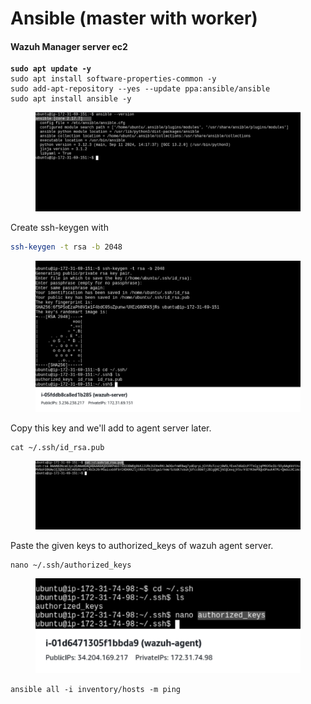 # Ansible (master with worker)

#### Wazuh Manager server ec2

<pre class="language-bash"><code class="lang-bash"><strong>sudo apt update -y
</strong>sudo apt install software-properties-common -y
sudo add-apt-repository --yes --update ppa:ansible/ansible
sudo apt install ansible -y
</code></pre>

<figure><img src="../../.gitbook/assets/image (3) (1) (1) (1).png" alt=""><figcaption></figcaption></figure>

Create ssh-keygen with&#x20;

```bash
ssh-keygen -t rsa -b 2048
```

<figure><img src="../../.gitbook/assets/image (2) (1) (1) (1) (1).png" alt=""><figcaption></figcaption></figure>

Copy this key and we'll add to agent server later.

```
cat ~/.ssh/id_rsa.pub
```

<figure><img src="../../.gitbook/assets/image (4) (1) (1) (1).png" alt=""><figcaption></figcaption></figure>

Paste the given keys to authorized\_keys of wazuh agent server.

```
nano ~/.ssh/authorized_keys
```

<figure><img src="../../.gitbook/assets/image (6) (1) (1) (1).png" alt=""><figcaption></figcaption></figure>

```
ansible all -i inventory/hosts -m ping

```

